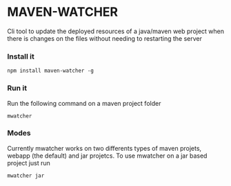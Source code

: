 # MAVEN-WATCHER

Cli tool to update the deployed resources of a java/maven web project when there is changes on the files without needing to restarting the server

### Install it
```
npm install maven-watcher -g
```

### Run it

Run the following command on a maven project folder

```
mwatcher
```

### Modes

Currently mwatcher works on two differents types of maven projets, webapp (the default) and jar projetcs. To use mwatcher on a jar based project just run

```
mwatcher jar
```
